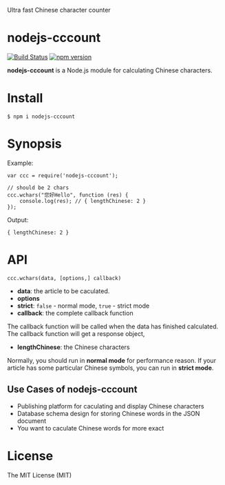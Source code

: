 Ultra fast Chinese character counter

nodejs-cccount
=======

[![Build Status](https://travis-ci.org/jollen/nodejs-cccount.svg?branch=master)](https://travis-ci.org/jollen/nodejs-cccount)
[![npm version](https://img.shields.io/npm/v/nodejs-cccount.svg?style=flat)](https://www.npmjs.com/package/nodejs-cccount)

**nodejs-cccount** is a Node.js module for calculating Chinese characters.

# Install

```
$ npm i nodejs-cccount
```

# Synopsis

Example:

```
var ccc = require('nodejs-cccount');

// should be 2 chars
ccc.wchars("您好Hello", function (res) {
	console.log(res); // { lengthChinese: 2 }
});
```

Output:

```
{ lengthChinese: 2 }
```

# API

```
ccc.wchars(data, [options,] callback)
```

* **data**: the article to be caculated.
* **options**
 * **strict**: ```false``` - normal mode, ```true``` - strict mode
* **callback**: the complete callback function

The callback function will be called when the data has finished calculated. The callback function will get a response object,

* **lengthChinese**: the Chinese characters

Normally, you should run in **normal mode** for performance reason. If your article has some particular Chinese symbols, you can run in **strict mode**.

## Use Cases of nodejs-cccount

* Publishing platform for caculating and display Chinese characters
* Database schema design for storing Chinese words in the JSON document
* You want to caculate Chinese words for more exact

# License

The MIT License (MIT)